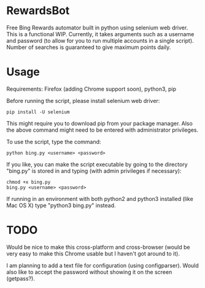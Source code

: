 RewardsBot
==========

Free Bing Rewards automator built in python using selenium web driver. This is a functional WIP. Currently, it takes arguments such as a username and password (to allow for you to run multiple accounts in a single script). Number of searches is guaranteed to give maximum points daily.


Usage
=====

Requirements: Firefox (adding Chrome support soon), python3, pip

Before running the script, please install selenium web driver:

    pip install -U selenium

This might require you to download pip from your package manager. Also the above command might need to be entered with administrator privileges.

To use the script, type the command:

    python bing.py <username> <password>
    
If you like, you can make the script executable by going to the directory "bing.py" is stored in and typing (with admin privileges if necessary):

    chmod +x bing.py
    bing.py <username> <password>
    
If running in an environment with both python2 and python3 installed (like Mac OS X) type "python3 bing.py" instead.


TODO
====

Would be nice to make this cross-platform and cross-browser (would be very easy to make this Chrome usable but I haven't got around to it).

I am planning to add a text file for configuration (using configparser). Would also like to accept the password without showing it on the screen (getpass?).
